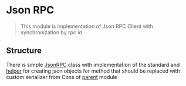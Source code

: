 # Json RPC
> This module is implementation of Json RPC Client with synchronization by rpc id

## Structure
There is simple [JsonRPC](src/main/kotlin/me/y9san9/rpc/JsonRPC.kt) class with implementation of the standard and [helper](src/main/kotlin/me/y9san9/rpc/jsonRPCMethod.kt) for creating json objects for method that should be replaced with custom serializer from Cons of [parent](../README.md) module

